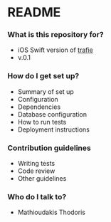 # README #

### What is this repository for? ###

* iOS Swift version of [trafie](https://trafie.herokuapp.com)
* v.0.1

### How do I get set up? ###

* Summary of set up
* Configuration
* Dependencies
* Database configuration
* How to run tests
* Deployment instructions

### Contribution guidelines ###

* Writing tests
* Code review
* Other guidelines

### Who do I talk to? ###

* Mathioudakis Thodoris